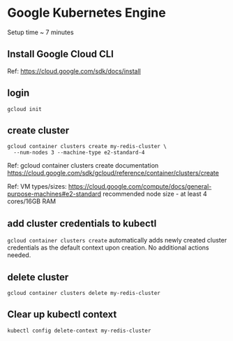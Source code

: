 # Google Kubernetes Engine

Setup time ~ 7 minutes

## Install Google Cloud CLI

Ref: https://cloud.google.com/sdk/docs/install

## login 
```
gcloud init
```

## create cluster
```
gcloud container clusters create my-redis-cluster \
  --num-nodes 3 --machine-type e2-standard-4
```
Ref: gcloud container clusters create documentation https://cloud.google.com/sdk/gcloud/reference/container/clusters/create 

Ref: VM types/sizes: https://cloud.google.com/compute/docs/general-purpose-machines#e2-standard recommended node size - at least 4 cores/16GB RAM

## add cluster credentials to kubectl

`gcloud container clusters create` automatically adds newly created cluster credentials as the default context upon creation. No additional actions needed.

## delete cluster
```
gcloud container clusters delete my-redis-cluster 
```

## Clear up kubectl context
```
kubectl config delete-context my-redis-cluster
```
